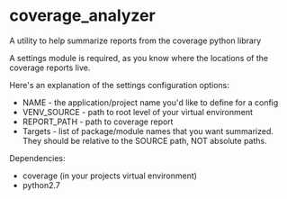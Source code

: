 coverage_analyzer
=================

A utility to help summarize reports from the coverage python library

A settings module is required, as you know where the locations of the coverage
reports live.

Here's an explanation of the settings configuration options:
- NAME - the application/project name you'd like to define for a config
- VENV_SOURCE - path to root level of your virtual environment
- REPORT_PATH - path to coverage report
- Targets - list of package/module names that you want summarized. They should be relative to the SOURCE path, NOT absolute paths.

Dependencies:
- coverage (in your projects virtual environment)
- python2.7
